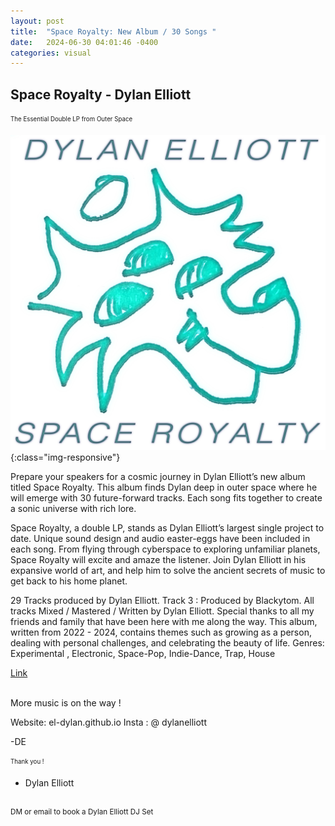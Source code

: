 ```yaml
---
layout: post
title:  "Space Royalty: New Album / 30 Songs "
date:   2024-06-30 04:01:46 -0400
categories: visual
---
```

<h2>Space Royalty - Dylan Elliott  </h2>
<sub><sup> The Essential Double LP from Outer Space
</sup></sub>

![AA1](/assets/SpaceRoyaltyAAsmall.png){:class="img-responsive"}

Prepare your speakers for a cosmic journey in Dylan Elliott’s new album titled Space Royalty. This album finds Dylan deep in outer space where he will emerge with 30 future-forward tracks. Each song fits together to create a sonic universe with rich lore. 

Space Royalty, a double LP, stands as Dylan Elliott’s largest single project to date. Unique sound design and audio easter-eggs have been included in each song. From flying through cyberspace to exploring unfamiliar planets, Space Royalty will excite and amaze the listener. Join Dylan Elliott in his expansive world of art, and help him to solve the ancient secrets of music to get back to his home planet. 

29 Tracks produced by Dylan Elliott. Track 3 : Produced by Blackytom. All tracks Mixed / Mastered / Written by Dylan Elliott. Special thanks to all my friends and family that have been here with me along the way. This album, written from 2022 - 2024, contains themes such as growing as a person, dealing with personal challenges, and celebrating the beauty of life. Genres: Experimental , Electronic, Space-Pop, Indie-Dance, Trap, House

[Link]()


<br>
More music is on the way !

Website: el-dylan.github.io
Insta : @ dylanelliott

-DE

<sub><sup>Thank you !
<br>
- Dylan Elliott 
<br>
<sup>DM or email to book a Dylan Elliott DJ Set<sub>